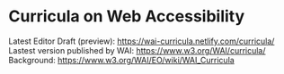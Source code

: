 # Curricula on Web Accessibility

Latest Editor Draft (preview): https://wai-curricula.netlify.com/curricula/
Lastest version published by WAI: https://www.w3.org/WAI/curricula/
Background: https://www.w3.org/WAI/EO/wiki/WAI_Curricula
